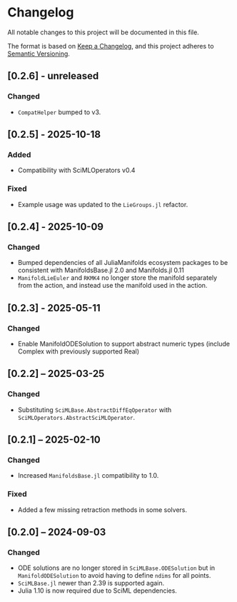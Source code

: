 # Changelog

All notable changes to this project will be documented in this file.

The format is based on [Keep a Changelog](https://keepachangelog.com/en/1.0.0/),
and this project adheres to [Semantic Versioning](https://semver.org/spec/v2.0.0.html).

## [0.2.6] - unreleased

### Changed

* `CompatHelper` bumped to v3.

## [0.2.5] - 2025-10-18

### Added

* Compatibility with SciMLOperators v0.4

### Fixed

* Example usage was updated to the `LieGroups.jl` refactor.

## [0.2.4] - 2025-10-09

### Changed

* Bumped dependencies of all JuliaManifolds ecosystem packages to be consistent with ManifoldsBase.jl 2.0 and Manifolds.jl 0.11
* `ManifoldLieEuler` and `RKMK4` no longer store the manifold separately from the action, and instead use the manifold used in the action.

## [0.2.3] - 2025-05-11

### Changed

* Enable ManifoldODESolution to support abstract numeric types (include Complex with previously supported Real)

## [0.2.2] – 2025-03-25

### Changed

* Substituting `SciMLBase.AbstractDiffEqOperator` with `SciMLOperators.AbstractSciMLOperator`.

## [0.2.1] – 2025-02-10

### Changed

* Increased `ManifoldsBase.jl` compatibility to 1.0.

### Fixed

* Added a few missing retraction methods in some solvers.

## [0.2.0] – 2024-09-03

### Changed

* ODE solutions are no longer stored in `SciMLBase.ODESolution` but in `ManifoldODESolution` to avoid having to define `ndims` for all points.
* `SciMLBase.jl` newer than 2.39 is supported again.
* Julia 1.10 is now required due to SciML dependencies.
